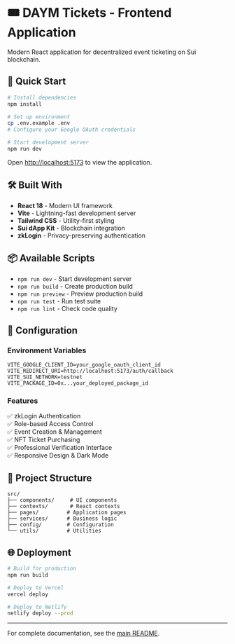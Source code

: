 # 🎟️ DAYM Tickets - Frontend Application

Modern React application for decentralized event ticketing on Sui blockchain.

## 🚀 Quick Start

```bash
# Install dependencies
npm install

# Set up environment
cp .env.example .env
# Configure your Google OAuth credentials

# Start development server
npm run dev
```

Open [http://localhost:5173](http://localhost:5173) to view the application.

## 🛠️ Built With

- **React 18** - Modern UI framework
- **Vite** - Lightning-fast development server  
- **Tailwind CSS** - Utility-first styling
- **Sui dApp Kit** - Blockchain integration
- **zkLogin** - Privacy-preserving authentication

## 📦 Available Scripts

- `npm run dev` - Start development server
- `npm run build` - Create production build
- `npm run preview` - Preview production build
- `npm run test` - Run test suite
- `npm run lint` - Check code quality

## 🔧 Configuration

### Environment Variables
```env
VITE_GOOGLE_CLIENT_ID=your_google_oauth_client_id
VITE_REDIRECT_URI=http://localhost:5173/auth/callback  
VITE_SUI_NETWORK=testnet
VITE_PACKAGE_ID=0x...your_deployed_package_id
```

### Features
✅ zkLogin Authentication  
✅ Role-based Access Control  
✅ Event Creation & Management  
✅ NFT Ticket Purchasing  
✅ Professional Verification Interface  
✅ Responsive Design & Dark Mode

## 📁 Project Structure

```
src/
├── components/     # UI components
├── contexts/       # React contexts  
├── pages/         # Application pages
├── services/      # Business logic
├── config/        # Configuration
└── utils/         # Utilities
```

## 🌐 Deployment

```bash
# Build for production
npm run build

# Deploy to Vercel
vercel deploy

# Deploy to Netlify
netlify deploy --prod
```

---

For complete documentation, see the [main README](../../README.md).
